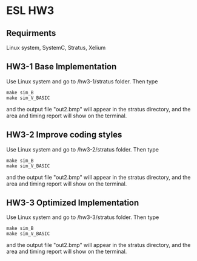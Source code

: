 # ESL HW3

## Requirments

Linux system, SystemC, Stratus, Xelium

## HW3-1 Base Implementation

Use Linux system and go to /hw3-1/stratus folder. Then type

```
make sim_B
make sim_V_BASIC
```

and the output file "out2.bmp" will appear in the stratus directory, and the area and timing report will show on the terminal.

## HW3-2 Improve coding styles

Use Linux system and go to /hw3-2/stratus folder. Then type

```
make sim_B
make sim_V_BASIC
```

and the output file "out2.bmp" will appear in the stratus directory, and the area and timing report will show on the terminal.

## HW3-3 Optimized Implementation

Use Linux system and go to /hw3-3/stratus folder. Then type

```
make sim_B
make sim_V_BASIC
```

and the output file "out2.bmp" will appear in the stratus directory, and the area and timing report will show on the terminal.
